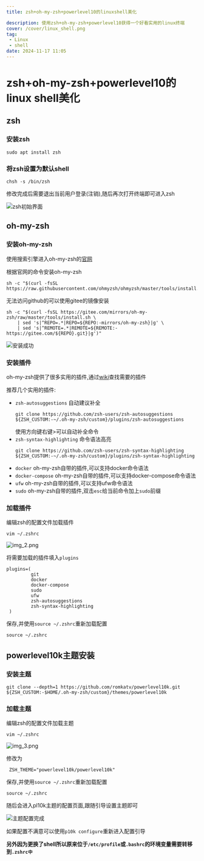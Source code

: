 ```yaml
---
title: zsh+oh-my-zsh+powerlevel10的linuxshell美化

description: 使用zsh+oh-my-zsh+powerlevel10获得一个好看实用的linux终端
cover: /cover/linux_shell.png
tag:
 - Linux
 - shell
date: 2024-11-17 11:05
---
```


# zsh+oh-my-zsh+powerlevel10的linux shell美化

## zsh

### 安装zsh

```shell
sudo apt install zsh
```

### 将zsh设置为默认shell

```shell
chsh -s /bin/zsh
```
修改完成后需要退出当前用户登录(注销),随后再次打开终端即可进入zsh

![zsh初始界面](images/zsh+oh-my-zsh+powerlevel10的linuxshell美化/img.png)

## oh-my-zsh

### 安装oh-my-zsh

使用搜索引擎进入oh-my-zsh的[官网](https://ohmyz.sh)

根据官网的命令安装oh-my-zsh

```shell
sh -c "$(curl -fsSL https://raw.githubusercontent.com/ohmyzsh/ohmyzsh/master/tools/install.sh)"
```

无法访问github的可以使用gitee的镜像安装
```shell
sh -c "$(curl -fsSL https://gitee.com/mirrors/oh-my-zsh/raw/master/tools/install.sh \
    | sed 's|^REPO=.*|REPO=${REPO:-mirrors/oh-my-zsh}|g' \
    | sed 's|^REMOTE=.*|REMOTE=${REMOTE:-https://gitee.com/${REPO}.git}|g')"
```

![安装成功](images/zsh+oh-my-zsh+powerlevel10的linuxshell美化/img_1.png)

### 安装插件

oh-my-zsh提供了很多实用的插件,通过[wiki](https://github.com/ohmyzsh/ohmyzsh/wiki/Plugins)查找需要的插件

推荐几个实用的插件:

* `zsh-autosuggestions` 自动建议补全
    ```shell
    git clone https://github.com/zsh-users/zsh-autosuggestions ${ZSH_CUSTOM:-~/.oh-my-zsh/custom}/plugins/zsh-autosuggestions
    ```
    使用方向键右键>可以自动补全命令
* `zsh-syntax-highlighting` 命令语法高亮
    ```shell
    git clone https://github.com/zsh-users/zsh-syntax-highlighting ${ZSH_CUSTOM:-~/.oh-my-zsh/custom}/plugins/zsh-syntax-highlighting
    ```
* `docker` oh-my-zsh自带的插件,可以支持docker命令语法
* `docker-compose` oh-my-zsh自带的插件,可以支持docker-compose命令语法
* `ufw` oh-my-zsh自带的插件,可以支持ufw命令语法
* `sudo` oh-my-zsh自带的插件,双击`esc`给当前命令加上`sudo`前缀

### 加载插件

编辑zsh的配置文件加载插件
```shell
vim ~/.zshrc
```
![img_2.png](images/zsh+oh-my-zsh+powerlevel10的linuxshell美化/img_2.png)

将需要加载的插件填入`plugins`

```text
plugins=(
         git
         docker
         docker-compose
         sudo
         ufw
         zsh-autosuggestions
         zsh-syntax-highlighting                                             
 )
```
保存,并使用`source ~/.zshrc`重新加载配置

```shell
source ~/.zshrc
```

## powerlevel10k主题安装

### 安装主题
```shell
git clone --depth=1 https://github.com/romkatv/powerlevel10k.git ${ZSH_CUSTOM:-$HOME/.oh-my-zsh/custom}/themes/powerlevel10k
```

### 加载主题

编辑zsh的配置文件加载主题
```shell
vim ~/.zshrc
```

![img_3.png](images/zsh+oh-my-zsh+powerlevel10的linuxshell美化/img_3.png)

修改为
```text
 ZSH_THEME="powerlevel10k/powerlevel10k"  
```

保存,并使用`source ~/.zshrc`重新加载配置

```shell
source ~/.zshrc
```

随后会进入pl10k主题的配置页面,跟随引导设置主题即可

![主题配置完成](images/zsh+oh-my-zsh+powerlevel10的linuxshell美化/img_4.png)

如果配置不满意可以使用`p10k configure`重新进入配置引导

**另外因为更换了shell所以原来位于`/etc/profile`或`.bashrc`的环境变量需要转移到`.zshrc中`**
